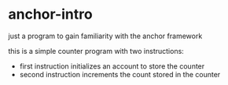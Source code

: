# anchor-intro

just a program to gain familiarity with the anchor framework

this is a simple counter program with two instructions:
 - first instruction initializes an account to store the counter
 - second instruction increments the count stored in the counter
